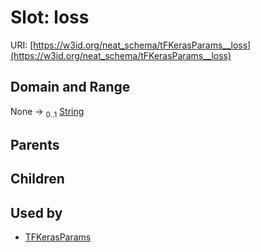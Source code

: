 
# Slot: loss




URI: [https://w3id.org/neat_schema/tFKerasParams__loss](https://w3id.org/neat_schema/tFKerasParams__loss)


## Domain and Range

None &#8594;  <sub>0..1</sub> [String](types/String.md)

## Parents


## Children


## Used by

 * [TFKerasParams](TFKerasParams.md)
